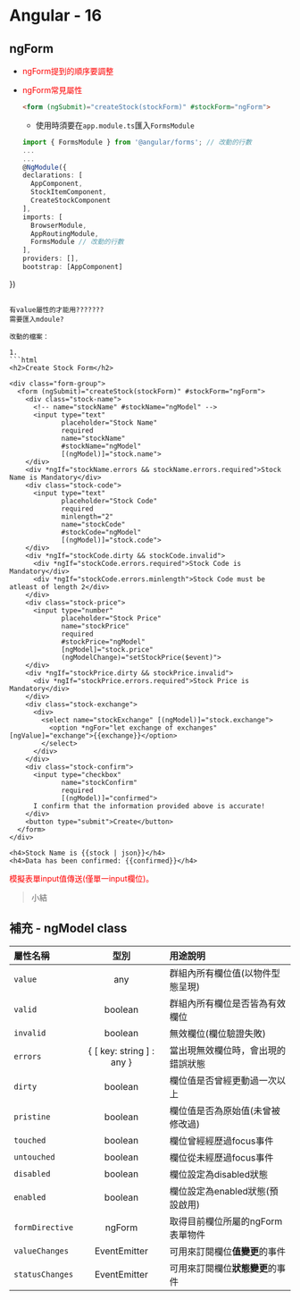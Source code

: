 # Angular - 16
## ngForm
* <font color="red">ngForm提到的順序要調整</font>
* <font color="red">ngForm常見屬性</font>

  ```html
  <form (ngSubmit)="createStock(stockForm)" #stockForm="ngForm">
  ```

  * 使用時須要在`app.module.ts`匯入`FormsModule`

  ```ts
  import { FormsModule } from '@angular/forms'; // 改動的行數
  ...
  ...
  @NgModule({
  declarations: [
    AppComponent,
    StockItemComponent,
    CreateStockComponent
  ],
  imports: [
    BrowserModule,
    AppRoutingModule,
    FormsModule // 改動的行數
  ],
  providers: [],
  bootstrap: [AppComponent]
})
```

有value屬性的才能用???????
需要匯入mdoule?

改動的檔案：

1. 
```html
<h2>Create Stock Form</h2>

<div class="form-group">
  <form (ngSubmit)="createStock(stockForm)" #stockForm="ngForm">
    <div class="stock-name">
      <!-- name="stockName" #stockName="ngModel" -->
      <input type="text"
             placeholder="Stock Name"
             required
             name="stockName"
             #stockName="ngModel"
             [(ngModel)]="stock.name">
    </div>
    <div *ngIf="stockName.errors && stockName.errors.required">Stock Name is Mandatory</div>
    <div class="stock-code">
      <input type="text"
             placeholder="Stock Code"
             required
             minlength="2"
             name="stockCode"
             #stockCode="ngModel"
             [(ngModel)]="stock.code">
    </div>
    <div *ngIf="stockCode.dirty && stockCode.invalid">
      <div *ngIf="stockCode.errors.required">Stock Code is Mandatory</div>
      <div *ngIf="stockCode.errors.minlength">Stock Code must be atleast of length 2</div>
    </div>
    <div class="stock-price">
      <input type="number"
             placeholder="Stock Price"
             name="stockPrice"
             required
             #stockPrice="ngModel"
             [ngModel]="stock.price"
             (ngModelChange)="setStockPrice($event)">
    </div>
    <div *ngIf="stockPrice.dirty && stockPrice.invalid">
      <div *ngIf="stockPrice.errors.required">Stock Price is Mandatory</div>
    </div>
    <div class="stock-exchange">
      <div>
        <select name="stockExchange" [(ngModel)]="stock.exchange">
          <option *ngFor="let exchange of exchanges" [ngValue]="exchange">{{exchange}}</option>
        </select>
      </div>
    </div>
    <div class="stock-confirm">
      <input type="checkbox"
             name="stockConfirm"
             required
             [(ngModel)]="confirmed">
      I confirm that the information provided above is accurate!
    </div>
    <button type="submit">Create</button>
  </form>
</div>

<h4>Stock Name is {{stock | json}}</h4>
<h4>Data has been confirmed: {{confirmed}}</h4>
```

<font color="red">模擬表單input值傳送(僅單一input欄位)。</font>

> 小結
## 補充 - ngModel class
屬性名稱          |型別                     |用途說明
  :---           |:---:                    |:---
  `value`        |any                      |群組內所有欄位值(以物件型態呈現) 
  `valid`        |boolean                  |群組內所有欄位是否皆為有效欄位
  `invalid`      |boolean                  |無效欄位(欄位驗證失敗) 
  `errors`       |{ [ key: string ] : any }|當出現無效欄位時，會出現的錯誤狀態
  `dirty`        |boolean                  |欄位值是否曾經更動過一次以上 
  `pristine`     |boolean                  |欄位值是否為原始值(未曾被修改過)
  `touched`      |boolean                  |欄位曾經經歷過focus事件
  `untouched`    |boolean                  |欄位從未經歷過focus事件 
  `disabled`     |boolean                  |欄位設定為disabled狀態
  `enabled`      |boolean                  |欄位設定為enabled狀態(預設啟用)
  `formDirective`|ngForm                   |取得目前欄位所屬的ngForm表單物件
  `valueChanges` |EventEmitter             |可用來訂閱欄位**值變更**的事件
  `statusChanges`|EventEmitter             |可用來訂閱欄位**狀態變更**的事件